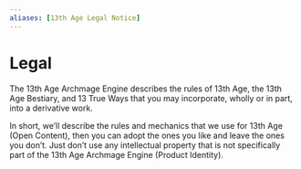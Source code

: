 ```yaml
---
aliases: [13th Age Legal Notice]
---
```

# Legal

The 13th Age Archmage Engine describes the rules of 13th Age, the 13th Age Bestiary, and 13 True Ways that you may incorporate, wholly or in part, into a derivative work.

In short, we’ll describe the rules and mechanics that we use for 13th Age (Open Content), then you can adopt the ones you like and leave the ones you don’t. Just don’t use any intellectual property that is not specifically part of the 13th Age Archmage Engine (Product Identity).